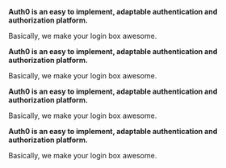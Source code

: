 **Auth0 is an easy to implement, adaptable authentication and authorization platform.**

Basically, we make your login box awesome.

**Auth0 is an easy to implement, adaptable authentication and authorization platform.**

Basically, we make your login box awesome.

**Auth0 is an easy to implement, adaptable authentication and authorization platform.**

Basically, we make your login box awesome.

**Auth0 is an easy to implement, adaptable authentication and authorization platform.**

Basically, we make your login box awesome.
